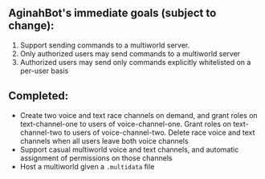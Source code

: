 ## AginahBot's immediate goals (subject to change):
1. Support sending commands to a multiworld server. 
2. Only authorized users may send commands to a multiworld server
3. Authorized users may send only commands explicitly whitelisted on a per-user basis

## Completed:
- Create two voice and text race channels on demand, and grant roles on text-channel-one to users of
    voice-channel-one. Grant roles on text-channel-two to users of voice-channel-two. Delete race voice
    and text channels when all users leave both voice channels
- Support casual multiworld voice and text channels, and automatic assignment of permissions on those channels
- Host a multiworld given a `.multidata` file